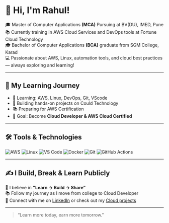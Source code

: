 # 👋 Hi, I'm Rahul!


🎓 Master of Computer Applications **(MCA)** Pursuing at BV(DU), IMED, Pune
📚 Currently training in AWS Cloud Services and DevOps tools at Fortune Cloud Technology  
🎓 Bachelor of Computer Applications **(BCA)** graduate from SGM College, Karad  
💻 Passionate about AWS, Linux, automation tools, and cloud best practices — always exploring and learning!  

---
## 🚀 My Learning Journey

- 🌱 Learning: AWS, Linux, DevOps, Git, VScode
- 🧪 Building hands-on projects on Could Technology 
- 📚 Preparing for AWS Certification
- 📌 Goal: Become **Cloud Developer & AWS Cloud Certified**

---

## 🛠️ Tools & Technologies

![AWS](https://img.shields.io/badge/AWS-232F3E?style=for-the-badge&logo=amazon-aws&logoColor=white)
![Linux](https://img.shields.io/badge/Linux-FCC624?style=for-the-badge&logo=linux&logoColor=black)
![VS Code](https://img.shields.io/badge/VS_Code-007ACC?style=for-the-badge&logo=visual-studio-code&logoColor=white)
![Docker](https://img.shields.io/badge/Docker-2496ED?style=for-the-badge&logo=docker&logoColor=white)
![Git](https://img.shields.io/badge/Git-F05032?style=for-the-badge&logo=git&logoColor=white)
![GitHub Actions](https://img.shields.io/badge/GitHub_Actions-2088FF?style=for-the-badge&logo=github-actions&logoColor=white)


---

## ✍️ I Build, Break & Learn Publicly

📌 I believe in **"Learn → Build → Share"**  
📚 Follow my journey as I move from college to Cloud Developer  
🔗 Connect with me on [LinkedIn](#) or check out my [Cloud projects](#)

---

> “Learn more today, earn more tomorrow.”
